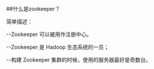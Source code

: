 ##什么是zookeeper？

简单描述：

--Zookeeper 可以被用作注册中心。

--Zookeeper 是 Hadoop 生态系统的一员；

--构建 Zookeeper 集群的时候，使用的服务器最好是奇数台。
